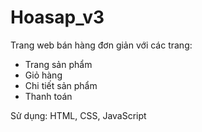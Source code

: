 # Hoasap_v3

Trang web bán hàng đơn giản với các trang:
- Trang sản phẩm
- Giỏ hàng
- Chi tiết sản phẩm
- Thanh toán

Sử dụng: HTML, CSS, JavaScript

